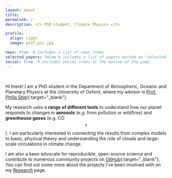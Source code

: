 ```yaml
---
layout: about
title:
permalink: /
description: <t> PhD student, Climate Physics </t>

profile:
  align: right
  image: prof_pic.jpg

news: true  # includes a list of news items
selected_papers: false # includes a list of papers marked as "selected={true}"
social: true  # includes social icons at the bottom of the page
---
```


<p>&nbsp;</p>


Hi there! I am a PhD student in the Department of Atmospheric, Oceanic and Planetary Physics at the University of Oxford, where my advisor is [Prof. Philip Stier](https://www2.physics.ox.ac.uk/contacts/people/stier){:target="\_blank"}.

My research uses a **range of different tools** to understand how our planet responds to changes in **aerosols** (e.g. from pollution or wildfires) and **greenhouse gases** (e.g. CO$$ _{2} $$). I am particularly interested in connecting the results from complex models to basic, physical theory and understanding the role of clouds and large-scale circulations in climate change.

I am also a keen advocate for reproducible, open-source science and contribute to numerous community projects on [GitHub](https://github.com/AndrewWilliams3142){:target="\_blank"}. You can find out some more about the projects I've been involved with on my [Research](https://andrewwilliams3142.github.io/research/) page.
